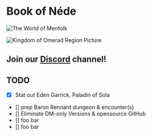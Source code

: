 # Book of Néde

![The World of Menfolk](/src/The_World_of_Menfolk.png "The World of Menfolk")


![Kingdom of Omerad Region Picture](/src/Kingdom_of_Omerad.png "Kingdom of Omerad")

## Join our [Discord](https://discord.gg/UKKkp7EQ3d) channel!

## TODO

- [x] Stat out Eden Garrick, Paladin of Sola
- [] prep Baron Rennard dungeon & encounter(s)
- [] Eliminate DM-only Versions & opensource GitHub
- [] foo bar
- [] foo bar